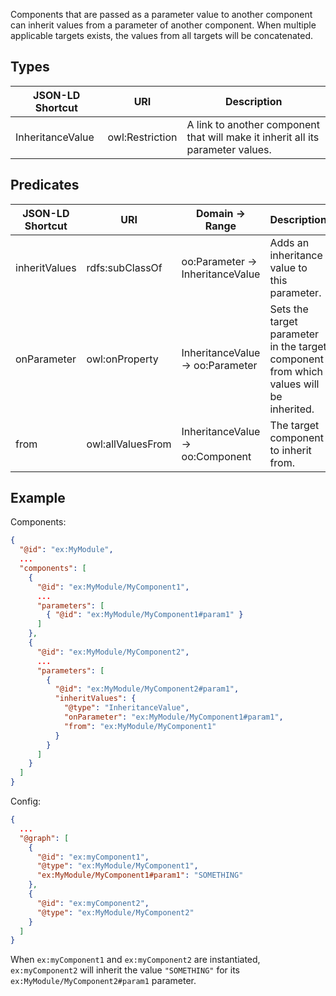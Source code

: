 Components that are passed as a parameter value to another component can inherit values from a parameter of another component.
When multiple applicable targets exists, the values from all targets will be concatenated.

## Types

| JSON-LD Shortcut | URI                  | Description |
| ---------------- | -------------------- | ----------- |
| InheritanceValue | owl:Restriction      | A link to another component that will make it inherit all its parameter values. |

## Predicates

| JSON-LD Shortcut     | URI                     | Domain           → Range                        | Description |
| -------------------- | ----------------------- | ----------------------------------------------- | ----------- |
| inheritValues        | rdfs:subClassOf         | oo:Parameter     → InheritanceValue             | Adds an inheritance value to this parameter. |
| onParameter          | owl:onProperty          | InheritanceValue → oo:Parameter                 | Sets the target parameter in the target component from which values will be inherited. |
| from                 | owl:allValuesFrom       | InheritanceValue → oo:Component                 | The target component to inherit from. |

## Example

Components:
```json
{
  "@id": "ex:MyModule",
  ...
  "components": [
    {
      "@id": "ex:MyModule/MyComponent1",
      ...
      "parameters": [
        { "@id": "ex:MyModule/MyComponent1#param1" }
      ]
    },
    {
      "@id": "ex:MyModule/MyComponent2",
      ...
      "parameters": [
        {
          "@id": "ex:MyModule/MyComponent2#param1",
          "inheritValues": {
            "@type": "InheritanceValue",
            "onParameter": "ex:MyModule/MyComponent1#param1",
            "from": "ex:MyModule/MyComponent1"
          }
        }
      ]
    }
  ]
}
```

Config:
```json
{
  ...
  "@graph": [
    {
      "@id": "ex:myComponent1",
      "@type": "ex:MyModule/MyComponent1",
      "ex:MyModule/MyComponent1#param1": "SOMETHING"
    },
    {
      "@id": "ex:myComponent2",
      "@type": "ex:MyModule/MyComponent2"
    }
  ]
}
```

When `ex:myComponent1` and `ex:myComponent2` are instantiated, `ex:myComponent2` will inherit the value `"SOMETHING"` for its `ex:MyModule/MyComponent2#param1` parameter.
